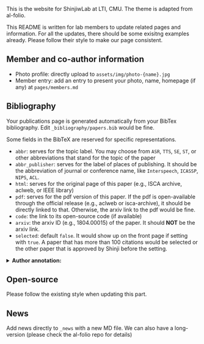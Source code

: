 This is the website for ShinjiwLab at LTI, CMU. The theme is adapted from al-folio.

This README is written for lab members to update related pages and information. For all the updates, there should be some exisitng examples already. Please follow their style to make our page consistent.

## Member and co-author information

- Photo profile: directly upload to `assets/img/photo-{name}.jpg`
- Member entry: add an entry to present your photo, name, homepage (if any) at `pages/members.md`


## Bibliography

Your publications page is generated automatically from your BibTex bibliography.
Edit `_bibliography/papers.bib` would be fine.

Some fields in the BibTeX are reserved for specific representations.
- `abbr`: serves for the topic label. You may choose from `ASR`, `TTS`, `SE`, `ST`, or other abbreviations that stand for the topic of the paper
- `abbr_publisher`: serves for the label of places of publishing. It should be the abbreviation of journal or conference name, like `Interspeech`, `ICASSP`, `NIPS`, `ACL`.
- `html`: serves for the original page of this paper (e.g., ISCA archive, aclweb, or IEEE library)
- `pdf`: serves for the pdf version of this paper. If the pdf is open-available through the official release (e.g., aclweb or isca-archive), it should be directly linked to that. Otherwise, the arxiv link to the pdf would be fine.
- `code`: the link to its open-source code (if available)
- `arxiv`: the arxiv ID (e.g., 1804.00015) of the paper. It should <strong>NOT</strong> be the arxiv link.
- `selected`: default `false`. It would show up on the front page if setting with `true`. A paper that has more than 100 citations would be selected or the other paper that is approved by Shinji before the setting.

<details><summary><strong>Author annotation:</strong></summary>

In publications, the author entry for yourself is identified by string `scholar:last_name` and string array `scholar:first_name` in `_config.yml`:
```
scholar:
  last_name: Einstein
  first_name: [Albert, A.]
```
If the entry matches the last name and one form of the first name, it will be underlined.
Keep meta-information about your co-authors in `_data/coauthors.yml`, and Jekyll will insert links to their webpages automatically.
The co-author data format in `_data/coauthors.yml` is as follows,
```
"Adams":
  - firstname: ["Edwin", "E.", "E. P.", "Edwin Plimpton"]
    url: https://en.wikipedia.org/wiki/Edwin_Plimpton_Adams

"Podolsky":
  - firstname: ["Boris", "B.", "B. Y.", "Boris Yakovlevich"]
    url: https://en.wikipedia.org/wiki/Boris_Podolsky

"Rosen":
  - firstname: ["Nathan", "N."]
    url: https://en.wikipedia.org/wiki/Nathan_Rosen

"Bach":
  - firstname: ["Johann Sebastian", "J. S."]
    url: https://en.wikipedia.org/wiki/Johann_Sebastian_Bach

  - firstname: ["Carl Philipp Emanuel", "C. P. E."]
    url: https://en.wikipedia.org/wiki/Carl_Philipp_Emanuel_Bach
```
If the entry matches one of the combinations of the last names and the first names, it will be highlighted and linked to the url provided.

</details>

## Open-source
Please follow the existing style when updating this part. 

## News
Add news directly to `_news` with a new MD file. We can also have a long-version (please check the al-folio repo for details)
